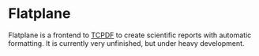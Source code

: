 Flatplane
=========

Flatplane is a frontend to [TCPDF](http://www.tcpdf.org/) to create scientific reports with automatic formatting.
It is currently very unfinished, but under heavy development.
